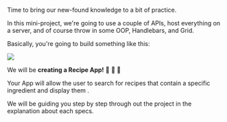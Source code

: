 
Time to bring our new-found knowledge to a bit of practice.

  

In this mini-project, we're going to use a couple of APIs, host everything on a server, and of course throw in some OOP, Handlebars, and Grid.

  

Basically, you're going to build something like this:

![](https://kernel-files.s3-eu-west-1.amazonaws.com/images/PROD_A601-0.png)


We will be **creating a Recipe App!** 🍞 🍰 🌮

Your App will allow the user to search for recipes that contain a specific ingredient and display them .


We will be guiding you step by step through out the project in the explanation about each specs.

  